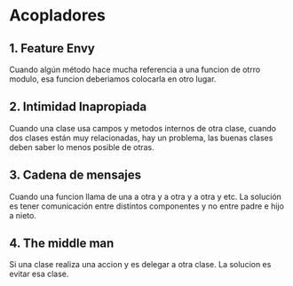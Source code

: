 # Acopladores

## 1. Feature Envy

Cuando algún método hace mucha referencia a una funcion de otrro modulo, esa funcion deberiamos colocarla en otro lugar.

## 2. Intimidad Inapropiada

Cuando una clase usa campos y metodos internos de otra clase, cuando dos clases están muy relacionadas, hay un problema, las buenas clases deben saber lo menos posible de otras.

## 3. Cadena de mensajes

Cuando una funcion llama de una a otra y a otra y a otra y etc. La solución es tener comunicación entre distintos componentes y no entre padre e hijo a nieto.

## 4. The middle man

Si una clase realiza una accion y es delegar a otra clase.
La solucion es evitar esa clase.
